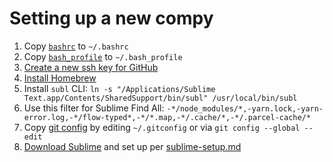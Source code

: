 # Setting up a new compy

1. Copy [`bashrc`](https://raw.githubusercontent.com/ericsoco/dotfiles/master/bashrc.bashrc) to `~/.bashrc`
2. Copy [`bash_profile`](https://raw.githubusercontent.com/ericsoco/dotfiles/master/bash_profile) to `~/.bash_profile`
3. [Create a new ssh key for GitHub](https://help.github.com/en/github/authenticating-to-github/adding-a-new-ssh-key-to-your-github-account)
4. [Install Homebrew](https://brew.sh/)
5. Install `subl` CLI: `ln -s "/Applications/Sublime Text.app/Contents/SharedSupport/bin/subl" /usr/local/bin/subl`
6. Use this filter for Sublime Find All: `-*/node_modules/*,-yarn.lock,-yarn-error.log,-*/flow-typed*,-*/*.map,-*/.cache/*,-*/.parcel-cache/*`
7. Copy [git config](https://raw.githubusercontent.com/ericsoco/dotfiles/master/gitconfig) by editing `~/.gitconfig` or via `git config --global --edit`
8. [Download Sublime](https://www.sublimetext.com/3) and set up per [sublime-setup.md](./sublime-setup.md)
